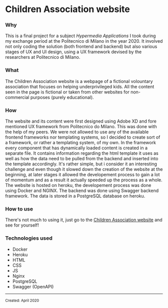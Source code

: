 <html>
<body>
<h1 class="title">Children Association website</h1>
<h3 class="why">Why</h3>
  <p class="why">This is a final project for a subject <i>Hypermedia Applications</i> I took during my exchange period at the Politecnico di Milano in the year 2020. It involved not only coding the solution (both frontend and backend) but also various stages of UX and UI design, using a UX framework devised by the researchers at Politecnico di Milano.</p>
<h3 class="what">What</h3>
<p class="what">The Children Association website is a webpage of a fictional volountary association that focuses on helping underprivileged kids. All the content seen in the page is fictional or taken from other websites for non-commercial purposes (purely educational).</p>
<h3 class="how">How</h3>
<p class="how">The website and its content were first designed using Adobe XD and fore mentioned UX framework from Politecnico do Milano. This was done with the help of my peers. We were not allowed to use any of the available frontend frameworks nor templating systems, so I decided to create sort of a framework, or rather a templating system, of my own. In the framework every component that has dynamically loaded content is created in a separate file. It contains information regarding the html template it uses as well as how the data need to be pulled from the backend and inserted into the template accordingly. It's rather simple, but i consider it an interesting challenge and even though it slowed down the creation of the website at the beginning, at later stages it allowed the developement process to gain a lot of momentum and as a result it actually speeded up the process as a whole. The website is hosted on heroku, the developement process was done using Docker and NGINX. The backend was done using Swagger backend framework. The data is stored in a PostgreSQL database on heroku.</p>
<h3 class="usage">How to use</h3>
  <p class="usage">There's not much to using it, just go to the <a href="http://children-association.herokuapp.com/">Children Association website</a> and see for yourself!</p>
<h3 class="technologies">Technologies used</h3>
<ul class="technologies">
  <li class="technologies">Docker</li>
  <li class="technologies">Heroku</li>
  <li class="technologies">HTML</li>
  <li class="technologies">CSS</li>
  <li class="technologies">JS</li>
  <li class="technologies">Nginx</li>
  <li class="technologies">PostgreSQL</li>
  <li class="technologies">Swagger (OpenAPI)</li>
</ul>
<hr>
<small class="created">Created: April 2020</small>
</body>
</html>
